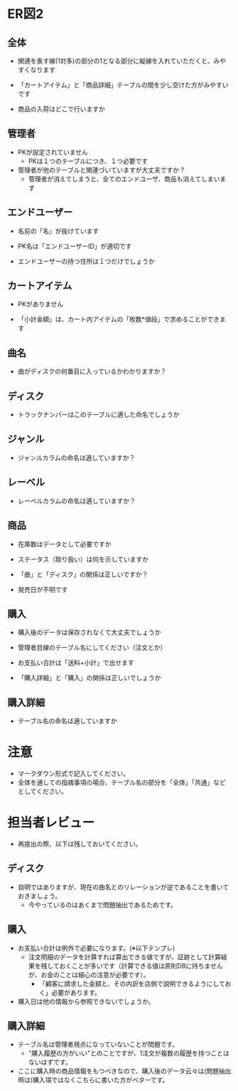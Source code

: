 # ER図2
## 全体
- 関連を表す線(1対多)の部分の1となる部分に縦線を入れていただくと、みやすくなります

- 「カートアイテム」と「商品詳細」テーブルの間を少し空けた方がみやすいです

- 商品の入荷はどこで行いますか

## 管理者
- PKが設定されていません
  - PKは１つのテーブルにつき、１つ必要です
- 管理者が他のテーブルと関連づいていますが大丈夫ですか？
  - 管理者が消えてしまうと、全てのエンドユーザ、商品も消えてしまいます
  
## エンドユーザー
- 名前の「名」が抜けています

- PK名は「エンドユーザーID」が適切です

- エンドユーザーの持つ住所は１つだけでしょうか
  
## カートアイテム
- PKがありません

- 「小計金額」は、カート内アイテムの「枚数*値段」で求めることができます

## 曲名
- 曲がディスクの何番目に入っているかわかりますか？
  
## ディスク
- トラックナンバーはこのテーブルに適した命名でしょうか

## ジャンル
- ジャンルカラムの命名は適していますか？

## レーベル
- レーベルカラムの命名は適していますか？
  
## 商品
- 在庫数はデータとして必要ですか
  
- ステータス（取り扱い）は何を示していますか
  
- 「曲」と「ディスク」の関係は正しいですか？

- 発売日が不明です
  
## 購入
- 購入後のデータは保存されなくて大丈夫でしょうか
  
- 管理者目線のテーブル名にしてください（注文とか）

- お支払い合計は「送料+小計」で出せます

- 「購入詳細」と「購入」の関係は正しいでしょうか
  
## 購入詳細
- テーブル名の命名は適していますか
  

# 注意
* マークダウン形式で記入してください。
* 全体を通しての指摘事項の場合、テーブル名の部分を「全体」「共通」などとしてください。


# 担当者レビュー
- 再提出の際、以下は残しておいてください。

## ディスク
- 自明ではありますが、現在の曲名とのリレーションが逆であることを書いておきましょう。
  - 今やっているのはあくまで問題抽出であるためです。

## 購入
- お支払い合計は例外で必要になります。(※以下テンプレ)
  - 注文明細のデータを計算すれば算出できる値ですが、証跡として計算結果を残しておくことが多いです（計算できる値は原則DBに持ちませんが、お金のことは細心の注意が必要です）。
    - 「顧客に請求した金額と、その内訳を店側で説明できるようにしておく」必要があります。
- 購入日は他の情報から参照できないでしょうか。

## 購入詳細
- テーブル名は管理者視点になっていないことが問題です。
  - "購入履歴の方がいい"とのことですが、1注文が複数の履歴を持つことはないはずです。
- ここに購入時の商品情報をもつべきなので、購入後のデータ云々は(問題抽出時は)購入項ではなくこちらに書いた方がベターです。
